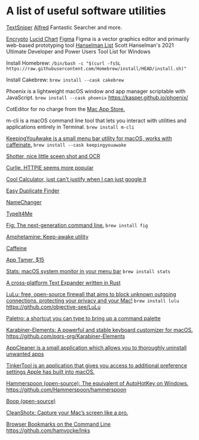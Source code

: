 # A list of useful software utilities

[TextSniper](https://www.textsniper.app/)
[Alfred](https://www.alfredapp.com/) Fantastic Searcher and more.

[Encrypto](https://macpaw.com/encrypto)
[Lucid Chart](https://www.lucidchart.com/)
[Figma](https://www.figma.com/) Figma is a vector graphics editor and primarily web-based prototyping tool
[Hanselman List](https://www.hanselman.com/blog/scott-hanselmans-2021-ultimate-developer-and-power-users-tool-list-for-windows) Scott Hanselman's 2021 Ultimate Developer and Power Users Tool List for Windows

Install Homebrew:
`/bin/bash -c "$(curl -fsSL https://raw.githubusercontent.com/Homebrew/install/HEAD/install.sh)"`

Install Cakebrew:
`brew install --cask cakebrew`

Phoenix is a lightweight macOS window and app manager scriptable with JavaScript.
`brew install --cask phoenix`
<https://kasper.github.io/phoenix/>

CotEditor for no charge from the [Mac App Store.](https://apps.apple.com/app/coteditor/id1024640650?ls=1)

m-cli is a macOS command line tool that lets you interact with utilities and applications entirely in Terminal.
`brew install m-cli`

[KeepingYouAwake is a small menu bar utility for macOS, works with caffeinate.](https://github.com/newmarcel/KeepingYouAwake)
`brew install --cask keepingyouawake`

[Shotter, nice little sceen shot and OCR](https://shottr.cc/)

[Curlie, HTTPIE seems more popular](https://curlie.io/)

[Cool Calculator, just can't justify when I can just google it](https://numi.app/)

[Easy Duplicate Finder](https://www.easyduplicatefinder.com/)

[NameChanger](https://mrrsoftware.com/namechanger/)

[TypeIt4Me](https://ettoresoftware.store/mac-apps/typeit4me/)

[Fig: The next-generation command line.](https://fig.io/)
`brew install fig`

[Amphetamine: Keep-awake utility](https://apps.apple.com/us/app/amphetamine/id937984704?mt=12)

[Caffeine](https://intelliscapesolutions.com/apps/caffeine)

[App Tamer, $15](https://www.stclairsoft.com/AppTamer/)

[Stats: macOS system monitor in your menu bar](https://github.com/exelban/stats)
`brew install stats`

[A cross-platform Text Expander written in Rust](https://github.com/espanso/espanso)

[LuLu: free, open-source firewall that aims to block unknown outgoing connections, protecting your privacy and your Mac!](https://objective-see.org/products/lulu.html)
`brew install lulu` <https://github.com/objective-see/LuLu>

[Paletro: a shortcut you can type to bring up a command palette](https://appmakes.io/paletro)

[Karabiner-Elements: A powerful and stable keyboard customizer for macOS.](https://karabiner-elements.pqrs.org/)
<https://github.com/pqrs-org/Karabiner-Elements>

[AppCleaner is a small application which allows you to thoroughly uninstall unwanted apps](https://freemacsoft.net/appcleaner/)

[TinkerTool is an application that gives you access to additional preference settings Apple has built into macOS.](http://www.bresink.com/osx/TinkerTool.html)

[Hammerspoon (open-source): The equivalent of AutoHotKey on Windows.](https://www.hammerspoon.org/)
<https://github.com/Hammerspoon/hammerspoon>

[Boop (open-source)](https://github.com/IvanMathy/Boop)

[CleanShotx: Capture your Mac’s screen like a pro.](https://cleanshot.com/)

[Browser Bookmarks on the Command Line](https://www.hamvocke.com/blog/lnks-command-line-bookmarks/)
<https://github.com/hamvocke/lnks>
